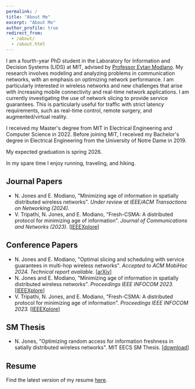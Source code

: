 ```yaml
---
permalink: /
title: "About Me"
excerpt: "About Me"
author_profile: true
redirect_from: 
  - /about/
  - /about.html
---
```

I am a fourth-year PhD student in the Laboratory for Information and Decision Systems (LIDS) at MIT, advised by [Professor Eytan Modiano](https://modiano.mit.edu/). My research involves modeling and analyzing problems in communication networks, with an emphasis on optimizing network performance. I am particularly interested in wireless networks and new challenges that arise with increasing mobile connectivity and real-time network applications. I am currently investigating the use of network slicing to provide service guarantees. This is particularly useful for traffic with strict latency requirements, such as real-time control, remote surgery, and augmented/virtual reality.

I received my Master's degree from MIT in Electrical Engineering and Computer Science in 2022. Before joining MIT, I received my Bachelor's degree in Electrical Engineering from the University of Notre Dame in 2019.

My expected graduation is spring 2026.

In my spare time I enjoy running, traveling, and hiking.


## Journal Papers

  * N. Jones and E. Modiano, "Minimizing age of information in spatially distributed wireless networks". _Under review at IEEE/ACM Transactions on Networking (2024)._
  * V. Tripathi, N. Jones, and E. Modiano, "Fresh-CSMA: A distributed protocol for minimizing age of information". _Journal of Communications and Networks (2023)._ \[[IEEEXplore](https://ieeexplore.ieee.org/document/10323421)\]

## Conference Papers

  * N. Jones and E. Modiano, "Optimal slicing and scheduling with service guarantees in multi-hop wireless networks". _Accepted to ACM MobiHoc 2024. Technical report available._ \[[arXiv](https://arxiv.org/abs/2404.08637)\]
  * N. Jones and E. Modiano, "Minimizing age of information in spatially distributed wireless networks". _Proceedings IEEE INFOCOM 2023._ \[[IEEEXplore](https://ieeexplore.ieee.org/document/10229041)\]
  * V. Tripathi, N. Jones, and E. Modiano, "Fresh-CSMA: A distributed protocol for minimizing age of information". _Proceedings IEEE INFOCOM 2023._ \[[IEEEXplore](https://ieeexplore.ieee.org/document/10228917)\]

<!-- ## Preprints

  * N. Jones and E. Modiano, "Optimal Slicing and Scheduling with Service Guarantees in Multi-Hop Wireless Networks". _Preprint available (2024)._ \[[arXiv](https://arxiv.org/abs/2404.08637)\] -->

## SM Thesis

  * N. Jones, "Optimizing random access for information freshness in satially distributed wireless networks". MIT EECS SM Thesis. \[[download](https://njonesnd19.github.io/files/sm_thesis.pdf)\]


## Resume

Find the latest version of my resume [here](https://njonesnd19.github.io/files/resume.pdf).

